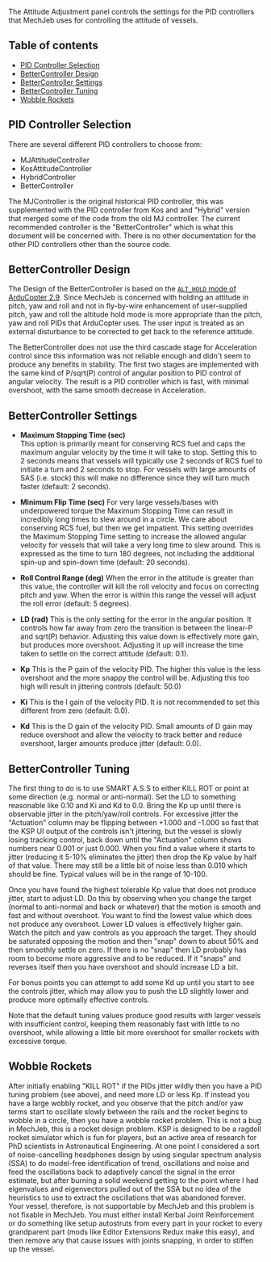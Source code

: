 
The Attitude Adjustment panel controls the settings for the PID controllers that MechJeb uses for controlling the attitude of vessels.

Table of contents
-----------------
- [PID Controller Selection](#pid-controller-selection)
- [BetterController Design](#bettercontroller-design)
- [BetterController Settings](#bettercontroller-settings)
- [BetterController Tuning](#bettercontroller-tuning)
- [Wobble Rockets](#wobble-rockets)

PID Controller Selection
------------------------

There are several different PID controllers to choose from:

- MJAttitudeController
- KosAttitudeController
- HybridController
- BetterController

The MJController is the original historical PID controller, this was supplemented with the PID controller from Kos and and "Hybrid" version that merged some of the code from the old MJ controller.  The
current recommended controller is the "BetterController" which is what this document will be concerned with.  There is no other documentation for the other PID controllers other than the source code.

BetterController Design
-----------------------

The Design of the BetterController is based on the [`ALT_HOLD` mode of ArduCopter 2.9](https://archive.is/NqoUm).  Since MechJeb is concerned with holding an attitude in pitch, yaw and roll and not in fly-by-wire enhancement of user-supplied pitch, yaw and roll the altitude hold mode is more appropriate than the pitch, yaw and roll PIDs that ArduCopter uses.  The user input is treated as an external disturbance to be corrected to get back to the reference attitude.

The BetterController does not use the third cascade stage for Acceleration control since this information was not reliable enough and didn't seem to produce any benefits in stability.  The first two stages are implemented with the same kind of P/sqrt(P) control of angular position to PID control of angular velocity.  The result is a PID controller which is fast, with minimal overshoot, with the same smooth decrease in Acceleration.

BetterController Settings
-------------------------

-   **Maximum Stopping Time (sec)**    
    This option is primarily meant for conserving RCS fuel and caps the maximum angular velocity by the time it will take to stop.  Setting this to 2 seconds means that vessels will typically use 2
    seconds of RCS fuel to initiate a turn and 2 seconds to stop.  For vessels with large amounts of SAS (i.e. stock) this will make no difference since they will turn much faster (default: 2 seconds).

-   **Minimum Flip Time (sec)**
    For very large vessels/bases with underpowered torque the Maximum Stopping Time can result in incredibly long times to slew around in a circle.  We care about conserving RCS fuel, but then we get
    impatient.  This setting overrides the Maximum Stopping Time
    setting to increase the allowed angular velocity for vessels that will take a very long time to slew around.  This is expressed as the time to turn 180 degrees, not including the additional spin-up
    and spin-down time (default: 20 seconds).

-   **Roll Control Range (deg)**
    When the error in the attitude is greater than this value, the controller will kill the roll velocity and focus on correcting pitch and yaw.  When the error is within this range the vessel will
    adjust the roll error (default: 5 degrees).

-   **LD (rad)**
    This is the only setting for the error in the angular position.  It controls how far away from zero the transition is between the linear-P and sqrt(P) behavior.  Adjusting this value down is 
    effectively more gain, but produces more overshoot.  Adjusting it up will increase the time taken to settle on the correct attitude (default: 0.1).

-   **Kp**
    This is the P gain of the velocity PID.  The higher this value is the less overshoot and the more snappy the control will be.  Adjusting this too high will result in jittering controls (default: 50.0)

-   **Ki**
    This is the I gain of the velocity PID.  It is not recommended to set this different from zero (default: 0.0).

-   **Kd**
    This is the D gain of the velocity PID.  Small amounts of D gain may reduce overshoot and allow the velocity to track better and reduce overshoot, larger amounts produce jitter (default: 0.0).


BetterController Tuning
-----------------------

The first thing to do is to use SMART A.S.S to either KILL ROT or point at some direction (e.g. normal or anti-normal).  Set the LD to something reasonable like 0.10 and Ki and Kd to 0.0.  Bring the Kp up until there is observable jitter in the pitch/yaw/roll controls.  For excessive jitter the "Actuation" column may be flipping between +1.000 and -1.000 so fast that the KSP UI output of the controls isn't jittering, but the vessel is slowly losing tracking control, back down until the "Actuation" column shows numbers near 0.001 or just 0.000.  When you find a value where it starts to jitter (reducing it 5-10% eliminates the jitter) then drop the Kp value by half of that value.  There may still be a little bit of noise less than 0.010 which should be fine.  Typical values will be in the range of 10-100.

Once you have found the highest tolerable Kp value that does not produce jitter, start to adjust LD.  Do this by observing when you change the target (normal to anti-normal and back or whatever) that the motion is smooth and fast and without overshoot.  You want to find the lowest value which does not produce any overshoot.  Lower LD values is effectively higher gain.  Watch the pitch and yaw controls as you approach the target.  They should be saturated opposing the motion and then "snap" down to about 50% and then smoothly settle on zero.  If there is no "snap" then LD probably has room to become more aggressive and to be reduced.  If it "snaps" and reverses itself then you have overshoot and should increase LD a bit.

For bonus points you can attempt to add some Kd up until you start to see the controls jitter, which may allow you to push the LD slightly lower and produce more optimally effective controls.

Note that the default tuning values produce good results with larger vessels with insufficient control, keeping them reasonably fast with little to no overshoot, while allowing a little bit more overshoot for smaller rockets with excessive torque.

Wobble Rockets
--------------

After initially enabling "KILL ROT" if the PIDs jitter wildly then you have a PID tuning problem (see above), and need more LD or less Kp.  If instead you have a large wobbly rocket, and you observe that the pitch and/or yaw terms start to oscillate slowly between the rails and the rocket begins to wobble in a circle, then you have a wobble rocket problem.  This is not a bug in MechJeb, this is a rocket design problem.  KSP is designed to be a ragdoll rocket simulator which is fun for players, but an active area of research for PhD scientists in Astronautical Engineering.  At one point I considered a sort of noise-cancelling headphones design by using singular spectrum analysis (SSA) to do model-free identification of trend, oscillations and noise and feed the oscillations back to adaptively cancel the signal in the error estimate, but after burning a solid weekend getting to the point where I had eigenvalues and eigenvectors pulled out of the SSA but no idea of the heuristics to use to extract the oscillations that was abandoned forever.  Your vessel, therefore, is not supportable by MechJeb and this problem is not fixable in MechJeb.  You must either install Kerbal Joint Reinforcement or do something like setup autostruts from every part in your rocket to every grandparent part (mods like Editor Extensions Redux make this easy), and then remove any that cause issues with joints snapping, in order to stiffen up the vessel.
